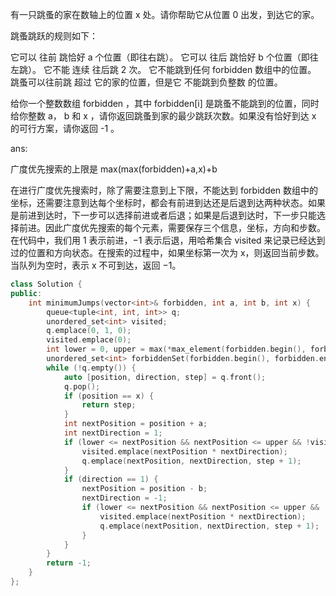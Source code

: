 有一只跳蚤的家在数轴上的位置 x 处。请你帮助它从位置 0 出发，到达它的家。

跳蚤跳跃的规则如下：

它可以 往前 跳恰好 a 个位置（即往右跳）。
它可以 往后 跳恰好 b 个位置（即往左跳）。
它不能 连续 往后跳 2 次。
它不能跳到任何 forbidden 数组中的位置。
跳蚤可以往前跳 超过 它的家的位置，但是它 不能跳到负整数 的位置。

给你一个整数数组 forbidden ，其中 forbidden[i] 是跳蚤不能跳到的位置，同时给你整数 a， b 和 x ，请你返回跳蚤到家的最少跳跃次数。如果没有恰好到达 x 的可行方案，请你返回 -1 。

ans:

广度优先搜索的上限是 max⁡(max⁡(forbidden)+a,x)+b

在进行广度优先搜索时，除了需要注意到上下限，不能达到 forbidden 数组中的坐标，还需要注意到达每个坐标时，都会有前进到达还是后退到达两种状态。如果是前进到达时，下一步可以选择前进或者后退；如果是后退到达时，下一步只能选择前进。因此广度优先搜索的每个元素，需要保存三个信息，坐标，方向和步数。在代码中，我们用 1 表示前进，−1 表示后退，用哈希集合 visited 来记录已经达到过的位置和方向状态。在搜索的过程中，如果坐标第一次为 x，则返回当前步数。当队列为空时，表示 x 不可到达，返回 −1。

```C++
class Solution {
public:
    int minimumJumps(vector<int>& forbidden, int a, int b, int x) {
        queue<tuple<int, int, int>> q;
        unordered_set<int> visited;
        q.emplace(0, 1, 0);
        visited.emplace(0);
        int lower = 0, upper = max(*max_element(forbidden.begin(), forbidden.end()) + a, x) + b;
        unordered_set<int> forbiddenSet(forbidden.begin(), forbidden.end());
        while (!q.empty()) {
            auto [position, direction, step] = q.front();
            q.pop();
            if (position == x) {
                return step;
            }
            int nextPosition = position + a;
            int nextDirection = 1;
            if (lower <= nextPosition && nextPosition <= upper && !visited.count(nextPosition * nextDirection) && !forbiddenSet.count(nextPosition)) {
                visited.emplace(nextPosition * nextDirection);
                q.emplace(nextPosition, nextDirection, step + 1);
            }
            if (direction == 1) {
                nextPosition = position - b;
                nextDirection = -1;
                if (lower <= nextPosition && nextPosition <= upper && !visited.count(nextPosition * nextDirection) && !forbiddenSet.count(nextPosition)) {
                    visited.emplace(nextPosition * nextDirection);
                    q.emplace(nextPosition, nextDirection, step + 1);
                }
            }
        }
        return -1;
    }
};

```